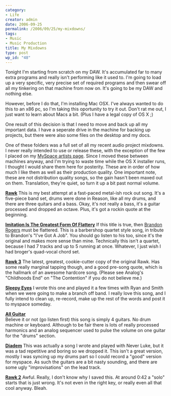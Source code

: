 ```yaml
---
category:
- Life
creator: admin
date: 2006-09-25
permalink: /2006/09/25/my-mixdowns/
tags:
- Music
- Music Production
title: My Mixdowns
type: post
wp_id: "48"
---
```


Tonight I'm starting from scratch on my DAW.  It's accumulated far to many extra programs and really isn't performing like it used to.  I'm going to load up a very specific, very precise set of required programs and then swear off all my tinkering on that machine from now on.  It's going to be my DAW and nothing else.

However, before I do that, I'm installing Mac OSX.  I've always wanted to do this to an x86 pc, so I'm taking this oportunity to try it out.  Don't rat me out, I just want to learn about Macs a bit.  (Plus I have a legal copy of OS X ;)

One result of this decision is that I need to move and back up all my important data.  I have a seperate drive in the machine for backing up projects, but there were also some files on the desktop and my docs.

One of these folders was a full set of all my recent audio project mixdowns.  I never really intended to use or release these, with the exception of the few I placed on my [MySpace artists page](http://www.myspace.com/johnhobbsmusic).  Since I moved these between machines anyway, and I'm trying to waste time while the OS X installer runs, I thought I would share them here for posterity. These are in order of how much I like them as well as their production quality.  One important note, these are not distribution quality songs, so the gain hasn't been maxed out on them.  Translation, they're quiet, so turn it up a bit past normal volume.

**[Rawk](https://static.velvetcache.org/pages/2006/09/25/my-mixdowns/RawkWIntro.mp3)**
This is my best attempt at a fast-paced metal-ish rock out song.  It's a five-piece band set, drums were done in Reason, like all my drums, and there are three quitars and a bass.  Okay, it's not really a bass, it's a guitar processed and dropped an octave. Plus, it's got a rockin quote at the beginning.

**[Imitation Is The Greatest Form Of Flattery](https://static.velvetcache.org/pages/2006/09/25/my-mixdowns/I%20Am%20John%20Hobbs.mp3)**
If this title is true, then [Brandon Rogers](http://www.myspace.com/brogersrocks) must be flattered.  This is a barbershop quartet style song, in tribute to Brandon's "I've Got A Job".  You should go listen to his too, since it's the original and makes more sense than mine.  Technically this isn't a quartet, because I had 7 tracks and up to 5 running at once.  Whatever, I just wish I had broger's quad-vocal chord set.

**[Rawk 3](https://static.velvetcache.org/pages/2006/09/25/my-mixdowns/Rawk3.mp3)**
The latest, greatest, cookie-cutter copy of the original Rawk. Has some really marginal tapping though, and a good pre-song quote, which is the hallmark of an awesome hardcore song. (Please see Analog's "Childhoods End" on "The Contention" if you do not believe me.)

**[Sleepy Eyes](https://static.velvetcache.org/pages/2006/09/25/my-mixdowns/sleepy%20eyes.mp3)**
I wrote this one and played it a few times with Ryan and Smith when we were going to make a branch off band.  I really love this song, and I fully intend to clean up, re-record, make up the rest of the words and post it to myspace someday.

**[All Guitar](https://static.velvetcache.org/pages/2006/09/25/my-mixdowns/ALL_GUITAR.mp3)**<br/>
Believe it or not (go listen first) this song is simply 4 guitars. No drum machine or keyboard. Although to be fair there is lots of really processed harmonics and an analog sequencer used to pulse the volume on one guitar for the "drums" section.

**[Diadem](https://static.velvetcache.org/pages/2006/09/25/my-mixdowns/Diadem.mp3)**
This was actually a song I wrote and played with Never Luke, but it was a tad repetitive and boring so we dropped it.  This isn't a great version, mostly I was syncing up my drums part so I could record a "good" version for myspace.  As such the guitars are a bit nasty sounding, and there are some ugly "improvisations" on the lead track.

**[Rawk 2](https://static.velvetcache.org/pages/2006/09/25/my-mixdowns/Rawk2.mp3)**
Awful. Really, I don't know why I saved this.  At around 0:42 a "solo" starts that is just wrong.  It's not even in the right key, or really even all that cool anyway.  Bleah.

